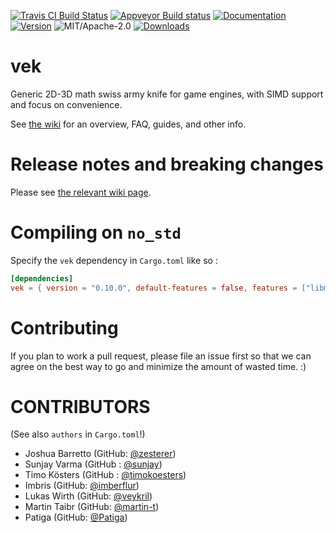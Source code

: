 [![Travis CI Build Status](https://travis-ci.com/yoanlcq/vek.svg?branch=master)](https://travis-ci.org/yoanlcq/vek)
[![Appveyor Build status](https://ci.appveyor.com/api/projects/status/ir0d4pkpkfwv643q/branch/master?svg=true)](https://ci.appveyor.com/project/yoanlcq/vek/branch/master)
[![Documentation](https://docs.rs/vek/badge.svg)](https://docs.rs/vek)
[![Version](https://img.shields.io/crates/v/vek.svg)](https://crates.io/crates/vek)
![MIT/Apache-2.0](https://img.shields.io/badge/License-MIT%2FApache--2.0-blue.svg)
[![Downloads](https://img.shields.io/crates/d/vek.svg)](https://crates.io/crates/vek)

# vek

Generic 2D-3D math swiss army knife for game engines, with SIMD support and focus on convenience.

See [the wiki](https://github.com/yoanlcq/vek/wiki) for an overview, FAQ, guides, and other info.

# Release notes and breaking changes

Please see [the relevant wiki page](https://github.com/yoanlcq/vek/wiki/Release-notes).

# Compiling on `no_std`

Specify the `vek` dependency in `Cargo.toml` like so :

```toml
[dependencies]
vek = { version = "0.10.0", default-features = false, features = ["libm"] }
```


# Contributing

If you plan to work a pull request, please file an issue first so that we can agree on the best way to go and minimize the amount of wasted time. :)

# CONTRIBUTORS

(See also `authors` in `Cargo.toml`!)

- Joshua Barretto (GitHub: [@zesterer](https://github.com/zesterer))
- Sunjay Varma (GitHub : [@sunjay](https://github.com/sunjay))
- Timo Kösters (GitHub : [@timokoesters](https://github.com/timokoesters))
- Imbris (GitHub: [@imberflur](https://github.com/imberflur))
- Lukas Wirth (GitHub: [@veykril](https://github.com/veykril))
- Martin Taibr (GitHub: [@martin-t](https://github.com/martin-t))
- Patiga (GitHub: [@Patiga](https://github.com/Patiga))
